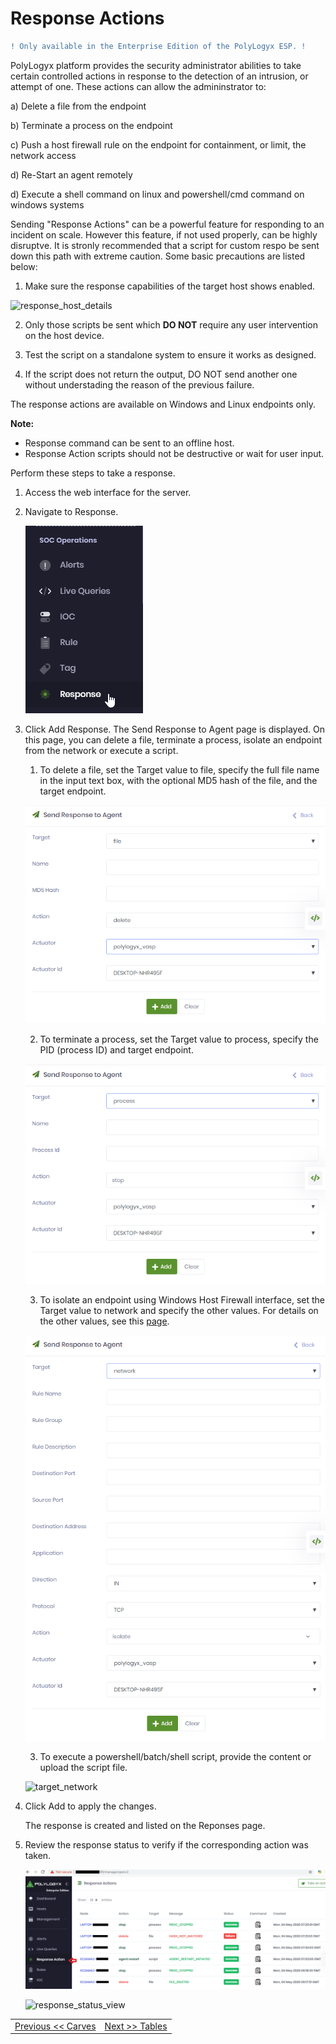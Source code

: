 Response Actions
=================================== 

```diff
! Only available in the Enterprise Edition of the PolyLogyx ESP. !
```


PolyLogyx platform provides the security administrator abilities to take certain controlled actions in response to the detection of an intrusion, or attempt of one. These actions can allow the admininstrator to:

a) Delete a file from the endpoint

b) Terminate a process on the endpoint

c) Push a host firewall rule on the endpoint for containment, or limit, the network access

d) Re-Start an agent remotely

d) Execute a shell command on linux and powershell/cmd command on windows systems

Sending "Response Actions" can be a powerful feature for responding to an incident on scale. However this feature, if not used properly, can be highly disruptve. It is stronly recommended that a script for custom respo be sent down this path with extreme caution. Some basic precautions are listed below:


1) Make sure the response capabilities of the target host shows enabled.

![response_host_details](../images/host_details_response.png)

2) Only those scripts be sent which **DO NOT** require any user intervention on the host device.

3) Test the script on a standalone system to ensure it works as designed.

4) If the script does not return the output, DO NOT send another one without understading the reason of the previous failure.

The response actions are available on Windows and Linux endpoints only. 

**Note:** 
- Response command can be sent to an offline host.
- Response Action scripts should not be destructive or wait for user input.

Perform these steps to take a response.
1. Access the web interface for the server.
2. Navigate to Response. 

   ![response_menu](../images/response_menu.png)
3. Click Add Response. The Send Response to Agent page is displayed. 
   On this page, you can delete a file, terminate a process, isolate an endpoint from the network or execute a script.
   
   1. To delete a file, set the Target value to file, specify the full file name in the input text box, with the optional MD5 hash of the file, and the target endpoint.
   
   ![target_file](../images/target_file.png)
   
   2. To terminate a process, set the Target value to process, specify the PID (process ID) and target endpoint.
   
   ![target_process](../images/target_process.png)
   
   3. To isolate an endpoint using Windows Host Firewall interface, set the Target value to network and specify the other values. For details on the other values, see this [page](https://docs.microsoft.com/en-us/previous-versions/windows/it-pro/windows-server-2008-R2-and-2008/cc722141(v=ws.10)).
   
   ![target_network](../images/target_network.png)
   
   3. To execute a powershell/batch/shell script, provide the content or upload the script file.
   
   ![target_network](../images/target_script.png)
   
 4. Click Add to apply the changes.
 
    The response is created and listed on the Reponses page. 
    
 5. Review the response status to verify if the corresponding action was taken.  
 
    ![response_status](../images/response_action_page.png)

    ![response_status_view](../images/response_action_page_view.png)


|										|																							|
|:---									|													   								    ---:|
|[Previous << Carves](../10_Carves/Readme.md)  | [Next >> Tables](../12_Tables/Readme.md)|
